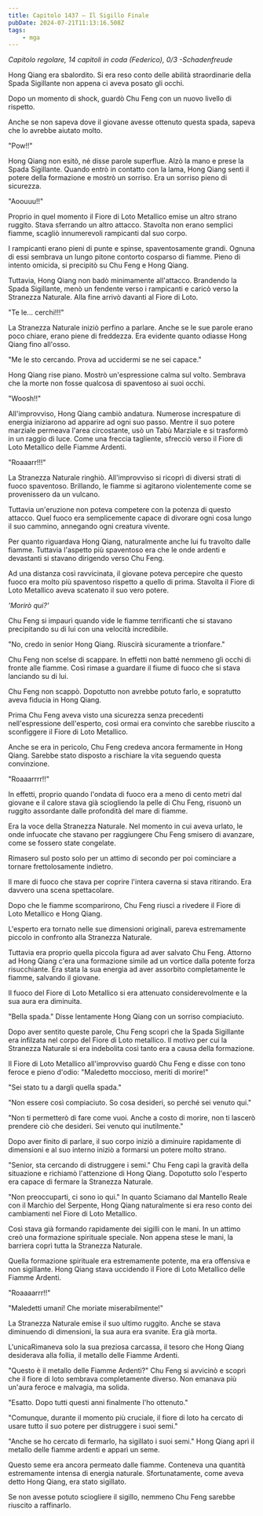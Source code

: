 ```yaml
---
title: Capitolo 1437 – Il Sigillo Finale
pubDate: 2024-07-21T11:13:16.508Z
tags:
    - mga
---
```



<em>Capitolo regolare,
14 capitoli in coda (Federico), 0/3
-Schadenfreude</em>


Hong Qiang era sbalordito. Si era reso conto delle abilità straordinarie della Spada Sigillante non appena ci aveva posato gli occhi.


Dopo un momento di shock, guardò Chu Feng con un nuovo livello di rispetto.


Anche se non sapeva dove il giovane avesse ottenuto questa spada, sapeva che lo avrebbe aiutato molto.


"Pow!!"


Hong Qiang non esitò, né disse parole superflue. Alzò la mano e prese la Spada Sigillante. Quando entrò in contatto con la lama, Hong Qiang sentì il potere della formazione e mostrò un sorriso. Era un sorriso pieno di sicurezza.


"Aoouuu!!"


Proprio in quel momento il Fiore di Loto Metallico emise un altro strano ruggito. Stava sferrando un altro attacco. Stavolta non erano semplici fiamme, scagliò innumerevoli rampicanti dal suo corpo.


I rampicanti erano pieni di punte e spinse, spaventosamente grandi. Ognuna di essi sembrava un lungo pitone contorto cosparso di fiamme. Pieno di intento omicida, si precipitò su Chu Feng e Hong Qiang.


Tuttavia, Hong Qiang non badò minimamente all'attacco. Brandendo la Spada Sigillante, menò un fendente verso i rampicanti e caricò verso la Stranezza Naturale. Alla fine arrivò davanti al Fiore di Loto.


"Te le... cerchi!!!"


La Stranezza Naturale iniziò perfino a parlare. Anche se le sue parole erano poco chiare, erano piene di freddezza. Era evidente quanto odiasse Hong Qiang fino all'osso.


"Me le sto cercando. Prova ad uccidermi se ne sei capace."


Hong Qiang rise piano. Mostrò un'espressione calma sul volto. Sembrava che la morte non fosse qualcosa di spaventoso ai suoi occhi.


"Woosh!!"


All'improvviso, Hong Qiang cambiò andatura. Numerose increspature di energia iniziarono ad apparire ad ogni suo passo. Mentre il suo potere marziale permeava l'area circostante, usò un Tabù Marziale e si trasformò in un raggio di luce. Come una freccia tagliente, sfrecciò verso il Fiore di Loto Metallico delle Fiamme Ardenti.


"Roaaarr!!!"


La Stranezza Naturale ringhiò. All'improvviso si ricoprì di diversi strati di fuoco spaventoso. Brillando, le fiamme si agitarono violentemente come se provenissero da un vulcano.


Tuttavia un'eruzione non poteva competere con la potenza di questo attacco. Quel fuoco era semplicemente capace di divorare ogni cosa lungo il suo cammino, annegando ogni creatura vivente.


Per quanto riguardava Hong Qiang, naturalmente anche lui fu travolto dalle fiamme. Tuttavia l'aspetto più spaventoso era che le onde ardenti e devastanti si stavano dirigendo verso Chu Feng.


Ad una distanza così ravvicinata, il giovane poteva percepire che questo fuoco era molto più spaventoso rispetto a quello di prima. Stavolta il Fiore di Loto Metallico aveva scatenato il suo vero potere.


<em>'Morirò qui?'</em>


Chu Feng si impaurì quando vide le fiamme terrificanti che si stavano precipitando su di lui con una velocità incredibile.


"No, credo in senior Hong Qiang. Riuscirà sicuramente a trionfare."


Chu Feng non scelse di scappare. In effetti non batté nemmeno gli occhi di fronte alle fiamme. Così rimase a guardare il fiume di fuoco che si stava lanciando su di lui.


Chu Feng non scappò. Dopotutto non avrebbe potuto farlo, e sopratutto aveva fiducia in Hong Qiang.


Prima Chu Feng aveva visto una sicurezza senza precedenti nell'espressione dell'esperto, così ormai era convinto che sarebbe riuscito a sconfiggere il Fiore di Loto Metallico.


Anche se era in pericolo, Chu Feng credeva ancora fermamente in Hong Qiang. Sarebbe stato disposto a rischiare la vita seguendo questa convinzione.


"Roaaarrrr!!"


In effetti, proprio quando l'ondata di fuoco era a meno di cento metri dal giovane e il calore stava già sciogliendo la pelle di Chu Feng, risuonò un ruggito assordante dalle profondità del mare di fiamme.


Era la voce della Stranezza Naturale. Nel momento in cui aveva urlato, le onde infuocate che stavano per raggiungere Chu Feng smisero di avanzare, come se fossero state congelate.


Rimasero sul posto solo per un attimo di secondo per poi cominciare a tornare frettolosamente indietro.


Il mare di fuoco che stava per coprire l'intera caverna si stava ritirando. Era davvero una scena spettacolare.


Dopo che le fiamme scomparirono, Chu Feng riuscì a rivedere il Fiore di Loto Metallico e Hong Qiang.


L'esperto era tornato nelle sue dimensioni originali, pareva estremamente piccolo in confronto alla Stranezza Naturale.


Tuttavia era proprio quella piccola figura ad aver salvato Chu Feng. Attorno ad Hong Qiang c'era una formazione simile ad un vortice dalla potente forza risucchiante. Era stata la sua energia ad aver assorbito completamente le fiamme, salvando il giovane.


Il fuoco del Fiore di Loto Metallico si era attenuato considerevolmente e la sua aura era diminuita.


"Bella spada." Disse lentamente Hong Qiang con un sorriso compiaciuto.


Dopo aver sentito queste parole, Chu Feng scoprì che la Spada Sigillante era infilzata nel corpo del Fiore di Loto metallico. Il motivo per cui la Stranezza Naturale si era indebolita così tanto era a causa della formazione.


Il Fiore di Loto Metallico all'improvviso guardò Chu Feng e disse con tono feroce e pieno d'odio: "Maledetto moccioso, meriti di morire!"


"Sei stato tu a dargli quella spada."


"Non essere così compiaciuto. So cosa desideri, so perché sei venuto qui."


"Non ti permetterò di fare come vuoi. Anche a costo di morire, non ti lascerò prendere ciò che desideri. Sei venuto qui inutilmente."


Dopo aver finito di parlare, il suo corpo iniziò a diminuire rapidamente di dimensioni e al suo interno iniziò a formarsi un potere molto strano.


"Senior, sta cercando di distruggere i semi." Chu Feng capì la gravità della situazione e richiamò l'attenzione di Hong Qiang. Dopotutto solo l'esperto era capace di fermare la Stranezza Naturale.


"Non preoccuparti, ci sono io qui." In quanto Sciamano dal Mantello Reale con il Marchio del Serpente, Hong Qiang naturalmente si era reso conto dei cambiamenti nel Fiore di Loto Metallico.


Così stava già formando rapidamente dei sigilli con le mani. In un attimo creò una formazione spirituale speciale. Non appena stese le mani, la barriera coprì tutta la Stranezza Naturale.


Quella formazione spirituale era estremamente potente, ma era offensiva e non sigillante. Hong Qiang stava uccidendo il Fiore di Loto Metallico delle Fiamme Ardenti.


"Roaaaarrr!!"


"Maledetti umani! Che moriate miserabilmente!"


La Stranezza Naturale emise il suo ultimo ruggito. Anche se stava diminuendo di dimensioni, la sua aura era svanite. Era già morta.


L'unicaRimaneva solo la sua preziosa carcassa, il tesoro che Hong Qiang desiderava alla follia, il metallo delle Fiamme Ardenti.


"Questo è il metallo delle Fiamme Ardenti?" Chu Feng si avvicinò e scoprì che il fiore di loto sembrava completamente diverso. Non emanava più un'aura feroce e malvagia, ma solida.


"Esatto. Dopo tutti questi anni finalmente l'ho ottenuto."


"Comunque, durante il momento più cruciale, il fiore di loto ha cercato di usare tutto il suo potere per distruggere i suoi semi."


"Anche se ho cercato di fermarlo, ha sigillato i suoi semi." Hong Qiang aprì il metallo delle fiamme ardenti e apparì un seme.


Questo seme era ancora permeato dalle fiamme. Conteneva una quantità estremamente intensa di energia naturale. Sfortunatamente, come aveva detto Hong Qiang, era stato sigillato.


Se non avesse potuto sciogliere il sigillo, nemmeno Chu Feng sarebbe riuscito a raffinarlo.
                                


                                



